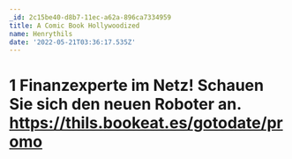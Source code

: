 ```yaml
---
_id: 2c15be40-d8b7-11ec-a62a-896ca7334959
title: A Comic Book Hollywoodized
name: Henrythils
date: '2022-05-21T03:36:17.535Z'
---
```

# 1 Finanzexperte im Netz! Schauen Sie sich den neuen Roboter an. https://thils.bookeat.es/gotodate/promo
